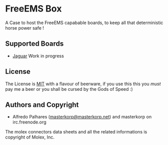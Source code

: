 FreeEMS Box
===========

A Case to host the FreeEMS capabable boards, to keep all that deterministic horse power safe !

Supported Boards
----------------

- [Jaguar](https://github.com/DeuceEFI/Jaguar) Work in progress


License
-------

The License is [MIT](http://opensource.org/licenses/MIT) with a flavour of beerware, if you use this
this you *must* pay me a beer or you shall be cursed by the Gods of Speed :)


Authors and Copyright
---------------------

- Alfredo Palhares (masterkorp@masterkorp.net) and masterkorp on irc.freenode.org

The molex connectors data sheets and all the related informations is copyright of Molex, Inc.
